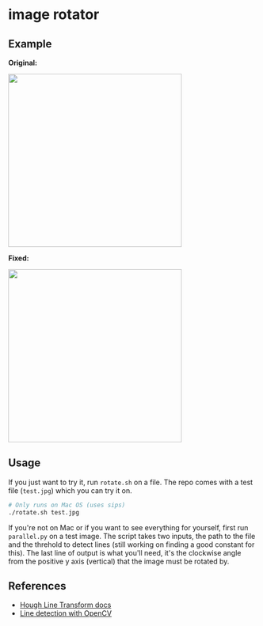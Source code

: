 # image rotator

## Example

**Original:**

<img src="https://raw.githubusercontent.com/ajay-gandhi/image-rotator/master/test.jpg" width="350" />

**Fixed:**

<img src="https://raw.githubusercontent.com/ajay-gandhi/image-rotator/master/output.jpg" width="350" />

## Usage

If you just want to try it, run `rotate.sh` on a file. The repo comes with a
test file (`test.jpg`) which you can try it on.

```bash
# Only runs on Mac OS (uses sips)
./rotate.sh test.jpg
```

If you're not on Mac or if you want to see everything for yourself, first run
`parallel.py` on a test image. The script takes two inputs, the path to the file
and the threhold to detect lines (still working on finding a good constant for
this). The last line of output is what you'll need, it's the clockwise angle
from the positive y axis (vertical) that the image must be rotated by.

## References

* [Hough Line Transform docs](https://docs.opencv.org/2.4/doc/tutorials/imgproc/imgtrans/hough_lines/hough_lines.html)
* [Line detection with OpenCV](https://www.geeksforgeeks.org/line-detection-python-opencv-houghline-method/)
